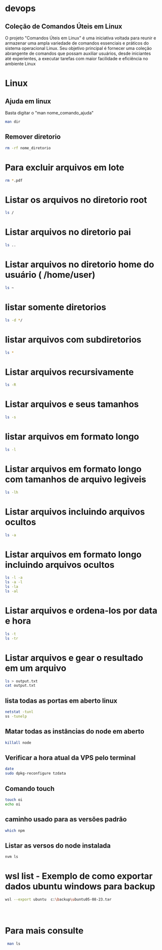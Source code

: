 # devops
## Coleção de Comandos Úteis em Linux

O projeto "Comandos Úteis em Linux" é uma iniciativa voltada para reunir e armazenar uma ampla variedade de comandos essenciais e práticos do sistema operacional Linux. Seu objetivo principal é fornecer uma coleção abrangente de comandos que possam auxiliar usuários, desde iniciantes até experientes, a executar tarefas com maior facilidade e eficiência no ambiente Linux
# Linux

## Ajuda em linux  
Basta digitar o "man nome_comando_ajuda" 
```sh
man dir
```
## Remover diretorio 
```sh
rm -rf nome_diretorio
```
# Para excluir arquivos em lote
```sh
rm *.pdf
```

# Listar os arquivos no diretorio root 
```sh
ls /
```

# Listar arquivos no diretorio pai 
```sh
ls ..
```

# Listar arquivos no diretorio home do usuário ( /home/user)
```sh
ls ~
```
# listar somente diretorios
```sh
ls -d */
```

# listar arquivos com subdiretorios
```sh
ls *
```

# Listar arquivos recursivamente 
```sh
ls -R
```

# Listar arquivos e seus tamanhos
```sh
ls -s
```
# listar arquivos em formato longo
```sh
ls -l
```

# Listar arquivos em formato longo com tamanhos de arquivo legiveis
```sh
ls -lh
```


# Listar arquivos incluindo arquivos ocultos 
```sh
ls -a
```

# Listar arquivos em formato longo incluindo arquivos ocultos 
```sh
ls -l -a    
ls -a -l 
ls -la
ls -al
```

# Listar arquivos e ordena-los por data e hora
```sh
ls -t
ls -tr
```

# Listar arquivos e gear o resultado em um arquivo

```sh
ls > output.txt
cat output.txt
```



## lista todas as portas em aberto linux
```sh
netstat -tunl
ss -tunelp
```
## Matar todas as instâncias do node em aberto
```sh
killall node
```
## Verificar a hora atual da VPS pelo terminal 
```sh
date
sudo dpkg-reconfigure tzdata
```
## Comando touch
```sh
touch oi
echo oi
```

## caminho usado para as versões padrão
```sh
which npm
```

## Listar as versos do node instalada 
```sh
nvm ls
```
# wsl list - Exemplo de como exportar dados ubuntu windows para backup
```sh
wsl --export ubuntu  c:\backup\ubuntu05-08-23.tar 
```
#
```sh

```


# Para mais consulte 
```sh
 man ls 
```

